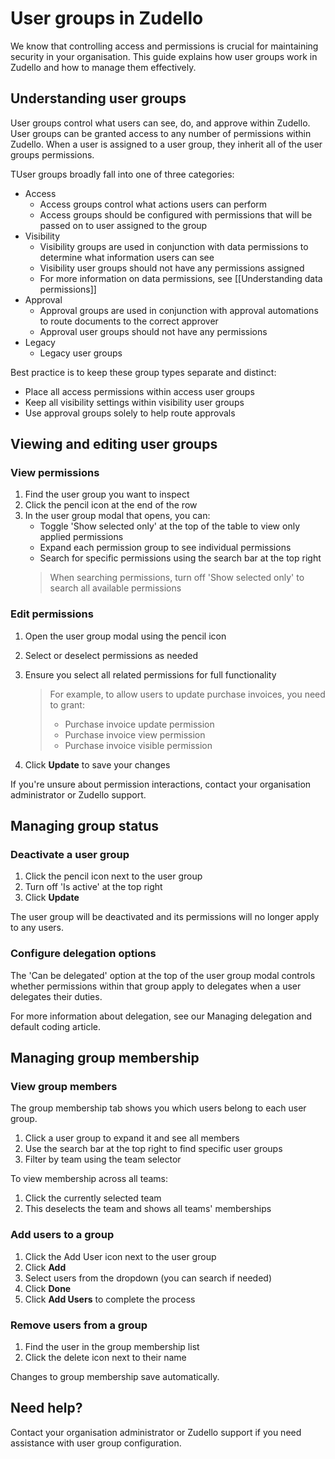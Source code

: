 # User groups in Zudello

We know that controlling access and permissions is crucial for maintaining security in your organisation. This guide explains how user groups work in Zudello and how to manage them effectively.

## Understanding user groups

User groups control what users can see, do, and approve within Zudello. User groups can be granted access to any number of permissions within Zudello. When a user is assigned to a user group, they inherit all of the user groups permissions. 

TUser groups broadly fall into one of three categories:

- Access 
	- Access groups control what actions users can perform
	- Access groups should be configured with permissions that will be passed on to user assigned to the group
- Visibility 
	- Visibility groups are used in conjunction with data permissions to determine what information users can see
	- Visibility user groups should not have any permissions assigned
	- For more information on data permissions, see [[Understanding data permissions]]
- Approval 
	- Approval groups are used in conjunction with approval automations to route documents to the correct approver
	- Approval user groups should not have any permissions
- Legacy
	- Legacy user groups



Best practice is to keep these group types separate and distinct:
- Place all access permissions within access user groups
- Keep all visibility settings within visibility user groups
- Use approval groups solely to help route approvals 

## Viewing and editing user groups

### View permissions

1. Find the user group you want to inspect
2. Click the pencil icon at the end of the row
3. In the user group modal that opens, you can:
   - Toggle 'Show selected only' at the top of the table to view only applied permissions
   - Expand each permission group to see individual permissions
   - Search for specific permissions using the search bar at the top right
   > When searching permissions, turn off 'Show selected only' to search all available permissions

### Edit permissions

1. Open the user group modal using the pencil icon
2. Select or deselect permissions as needed
3. Ensure you select all related permissions for full functionality
   > For example, to allow users to update purchase invoices, you need to grant:
   > - Purchase invoice update permission
   > - Purchase invoice view permission
   > - Purchase invoice visible permission

4. Click **Update** to save your changes

If you're unsure about permission interactions, contact your organisation administrator or Zudello support.

## Managing group status

### Deactivate a user group

1. Click the pencil icon next to the user group
2. Turn off 'Is active' at the top right
3. Click **Update**

The user group will be deactivated and its permissions will no longer apply to any users.

### Configure delegation options

The 'Can be delegated' option at the top of the user group modal controls whether permissions within that group apply to delegates when a user delegates their duties.

For more information about delegation, see our Managing delegation and default coding article.

## Managing group membership

### View group members

The group membership tab shows you which users belong to each user group.

1. Click a user group to expand it and see all members
2. Use the search bar at the top right to find specific user groups
3. Filter by team using the team selector

To view membership across all teams:
1. Click the currently selected team
2. This deselects the team and shows all teams' memberships

### Add users to a group

1. Click the Add User icon next to the user group
2. Click **Add**
3. Select users from the dropdown (you can search if needed)
4. Click **Done**
5. Click **Add Users** to complete the process

### Remove users from a group

1. Find the user in the group membership list
2. Click the delete icon next to their name

Changes to group membership save automatically.

## Need help?

Contact your organisation administrator or Zudello support if you need assistance with user group configuration.